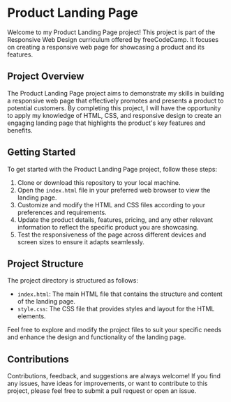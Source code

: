 # Product Landing Page

Welcome to my Product Landing Page project! This project is part of the Responsive Web Design curriculum offered by freeCodeCamp. It focuses on creating a responsive web page for showcasing a product and its features.

## Project Overview

The Product Landing Page project aims to demonstrate my skills in building a responsive web page that effectively promotes and presents a product to potential customers. By completing this project, I will have the opportunity to apply my knowledge of HTML, CSS, and responsive design to create an engaging landing page that highlights the product's key features and benefits.

## Getting Started

To get started with the Product Landing Page project, follow these steps:

1. Clone or download this repository to your local machine.
2. Open the `index.html` file in your preferred web browser to view the landing page.
3. Customize and modify the HTML and CSS files according to your preferences and requirements.
4. Update the product details, features, pricing, and any other relevant information to reflect the specific product you are showcasing.
5. Test the responsiveness of the page across different devices and screen sizes to ensure it adapts seamlessly.

## Project Structure

The project directory is structured as follows:

- `index.html`: The main HTML file that contains the structure and content of the landing page.
- `style.css`: The CSS file that provides styles and layout for the HTML elements.

Feel free to explore and modify the project files to suit your specific needs and enhance the design and functionality of the landing page.

## Contributions

Contributions, feedback, and suggestions are always welcome! If you find any issues, have ideas for improvements, or want to contribute to this project, please feel free to submit a pull request or open an issue.

